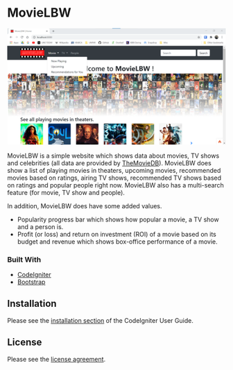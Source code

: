 # MovieLBW

![alt text](img/Home.png)

MovieLBW is a simple website which shows data about movies, TV shows and celebrities (all data are provided by [TheMovieDB](https://developers.themoviedb.org/3/getting-started/introduction)). MovieLBW does show a list of playing movies in theaters, upcoming movies, recommended movies based on ratings, airing TV shows, recommended TV shows based on ratings and popular people right now. MovieLBW also has a multi-search feature (for movie, TV show and people).

In addition, MovieLBW does have some added values.
* Popularity progress bar which shows how popular a movie, a TV show and a person is.
* Profit (or loss) and return on investment (ROI) of a movie based on its budget and revenue which shows box-office performance of a movie.

### Built With
* [CodeIgniter](https://www.codeigniter.com/)
* [Bootstrap](https://getbootstrap.com/)

## Installation
Please see the [installation section](http://codeigniter.com/userguide3/installation/index.html) of the CodeIgniter User Guide.

## License
Please see the [license agreement](<http://codeigniter.com/userguide3/license.html>).